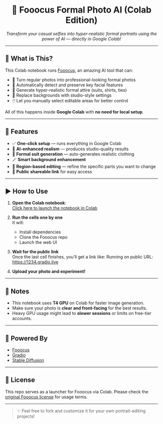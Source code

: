 <h1 align="center">🎩 Fooocus Formal Photo AI (Colab Edition)</h1>
<p align="center">
  <em>Transform your casual selfies into hyper-realistic formal portraits using the power of AI — directly in Google Colab!</em>
</p>

---

## 🌟 What is This?

This Colab notebook runs [Fooocus](https://github.com/lllyasviel/Fooocus), an amazing AI tool that can:

- 🎨 Turn regular photos into professional-looking formal photos
- 🧠 Automatically detect and preserve key facial features
- 🧥 Generate hyper-realistic formal attire (suits, shirts, ties)
- 🌆 Replace backgrounds with studio-style settings
- 🖱️ Let you manually select editable areas for better control

All of this happens inside **Google Colab** with **no need for local setup**.

---

## 🚀 Features

- ✅ **One-click setup** — runs everything in Google Colab
- 🧠 **AI-enhanced realism** — produces studio-quality results
- 🧥 **Formal suit generation** — auto-generates realistic clothing
- 🪄 **Smart background enhancement**
- 📸 **Region-based editing** — refine the specific parts you want to change
- 🔗 **Public shareable link** for easy access

---

## ▶️ How to Use

1. **Open the Colab notebook**:  
   [Click here to launch the notebook in Colab](https://colab.research.google.com/github/nurahmed12/Formal-Photo-Generator-AI/blob/main/fooocus_colab.ipynb)  


2. **Run the cells one by one**  
   It will:
   - Install dependencies
   - Clone the Fooocus repo
   - Launch the web UI

3. **Wait for the public link**  
   Once the last cell finishes, you’ll get a link like:
Running on public URL: https://1234.gradio.live

4. **Upload your photo and experiment!**

---

## 📌 Notes

- This notebook uses **T4 GPU** on Colab for faster image generation.
- Make sure your photo is **clear and front-facing** for the best results.
- Heavy GPU usage might lead to **slower sessions** or limits on free-tier accounts.

---

## 🧠 Powered By

- [Fooocus](https://github.com/lllyasviel/Fooocus)
- [Gradio](https://www.gradio.app/)
- [Stable Diffusion](https://stability.ai/)

---

## 📝 License

This repo serves as a launcher for Fooocus via Colab. Please check the [original Fooocus license](https://github.com/lllyasviel/Fooocus/blob/main/LICENSE) for usage terms.

---

> ✨ Feel free to fork and customize it for your own portrait-editing projects!
